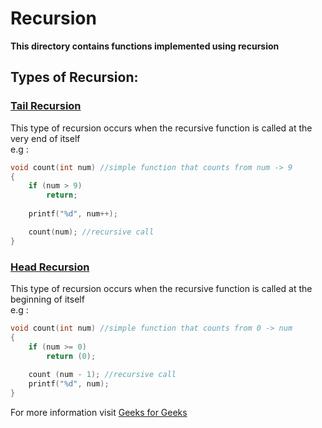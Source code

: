 # Recursion

**This directory contains functions implemented using recursion**

## Types of Recursion:

### <u>Tail Recursion</u>

This type of recursion occurs when the recursive function is called at the very end of itself<br>e.g :

```c
void count(int num) //simple function that counts from num -> 9
{
	if (num > 9)
		return;
	
	printf("%d", num++);

	count(num); //recursive call
}
```

### <u>Head Recursion</u>

This type of recursion occurs when the recursive function is called at the beginning of itself<br>e.g :

```c
void count(int num) //simple function that counts from 0 -> num
{
	if (num >= 0)
		return (0);
	
	count (num - 1); //recursive call
	printf("%d", num);
}
```

For more information visit <a href="https://www.geeksforgeeks.org/types-of-recursions/">Geeks for Geeks</a>
